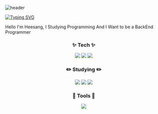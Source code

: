 ![header](https://capsule-render.vercel.app/api?type=waving&color=gradient&height=300&section=header&text=Heesang's%20Git&fontSize=70)

<!--
**KWAKMANBO/KWAKMANBO** is a ✨ _special_ ✨ repository because its `README.md` (this file) appears on your GitHub profile.

Here are some ideas to get you started:

- 🔭 I’m currently working on ...
- 🌱 I’m currently learning ...
- 👯 I’m looking to collaborate on ...
- 🤔 I’m looking for help with ...
- 💬 Ask me about ...
- 📫 How to reach me: ...
- 😄 Pronouns: ...
- ⚡ Fun fact: ...
-->

[![Typing SVG](https://readme-typing-svg.demolab.com/?lines=Hi+I'm+Heesang;Welcome+to+My+GitHub)](https://git.io/typing-svg)

<!--[![KWAKMANBO's GitHub stats](https://github-readme-stats.vercel.app/api?username=KWAKMANBO)](https://github.com/anuraghazra/github-readme-stats)
-->

Hello I'm Heesang, I Studying Programming And I Want to be a BackEnd Programmer

<h3 align="center">✨ Tech ✨</h3>

<div align = "center"><img src="https://img.shields.io/badge/springboot-6DB33F?style=for-the-badge&logo=springboot&logoColor=white"/>
<img src="https://img.shields.io/badge/flutter-02569B?style=for-the-badge&logo=flutter&logoColor=white"/>
<img src="https://img.shields.io/badge/mysql-4479A1?style=for-the-badge&logo=mysql&logoColor=white"/>

</div>

<h3 align="center"> ✏️ Studying ✏️</h3>

<div align ="center">
  <img src="https://img.shields.io/badge/Java-007396?style=flat&logo=OpenJDK&logoColor=white"/>
  <img src="https://img.shields.io/badge/python-3776AB?style=for-the-badge&logo=python&logoColor=white"/>
  
  <img src="https://img.shields.io/badge/springboot-6DB33F?style=for-the-badge&logo=springboot&logoColor=white"/>
</div>


<h3 align="center"> 🔨 Tools 🔨</h3>
<div align ="center">
  <img src="https://img.shields.io/badge/github-181717?style=for-the-badge&logo=github&logoColor=white"/>
</div>




